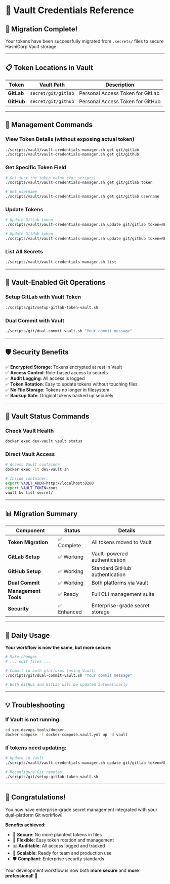 # 🔐 Vault Credentials Reference

## 🎉 **Migration Complete!**

Your tokens have been successfully migrated from `.secrets/` files to secure HashiCorp Vault storage.

---

## 📋 **Token Locations in Vault**

| Token | Vault Path | Description |
|-------|------------|-------------|
| **GitLab** | `secret/git/gitlab` | Personal Access Token for GitLab |
| **GitHub** | `secret/git/github` | Personal Access Token for GitHub |

---

## 🔧 **Management Commands**

### **View Token Details** (without exposing actual token)
```bash
./scripts/vault/vault-credentials-manager.sh get git/gitlab
./scripts/vault/vault-credentials-manager.sh get git/github
```

### **Get Specific Token Field**
```bash
# Get just the token value (for scripts)
./scripts/vault/vault-credentials-manager.sh get git/gitlab token

# Get username
./scripts/vault/vault-credentials-manager.sh get git/gitlab username
```

### **Update Tokens**
```bash
# Update GitLab token
./scripts/vault/vault-credentials-manager.sh update git/gitlab token=NEW_TOKEN_HERE

# Update GitHub token  
./scripts/vault/vault-credentials-manager.sh update git/github token=NEW_TOKEN_HERE
```

### **List All Secrets**
```bash
./scripts/vault/vault-credentials-manager.sh list
```

---

## 🚀 **Vault-Enabled Git Operations**

### **Setup GitLab with Vault Token**
```bash
./scripts/git/setup-gitlab-token-vault.sh
```

### **Dual Commit with Vault**
```bash
./scripts/git/dual-commit-vault.sh "Your commit message"
```

---

## 🛡️ **Security Benefits**

✅ **Encrypted Storage**: Tokens encrypted at rest in Vault  
✅ **Access Control**: Role-based access to secrets  
✅ **Audit Logging**: All access is logged  
✅ **Token Rotation**: Easy to update tokens without touching files  
✅ **No File Storage**: Tokens no longer in filesystem  
✅ **Backup Safe**: Original tokens backed up securely  

---

## 🔄 **Vault Status Commands**

### **Check Vault Health**
```bash
docker exec dev-vault vault status
```

### **Direct Vault Access**
```bash
# Access Vault container
docker exec -it dev-vault sh

# Inside container:
export VAULT_ADDR=http://localhost:8200
export VAULT_TOKEN=root
vault kv list secret/
```

---

## 📊 **Migration Summary**

| Component | Status | Details |
|-----------|---------|---------|
| **Token Migration** | ✅ Complete | All tokens moved to Vault |
| **GitLab Setup** | ✅ Working | Vault-powered authentication |
| **GitHub Setup** | ✅ Working | Standard GitHub authentication |
| **Dual Commit** | ✅ Working | Both platforms via Vault |
| **Management Tools** | ✅ Ready | Full CLI management suite |
| **Security** | ✅ Enhanced | Enterprise-grade secret storage |

---

## 🎯 **Daily Usage**

**Your workflow is now the same, but more secure:**

```bash
# Make changes
# ... edit files ...

# Commit to both platforms (using Vault)
./scripts/git/dual-commit-vault.sh "Your commit message"

# Both GitHub and GitLab will be updated automatically
```

---

## 💡 **Troubleshooting**

### **If Vault is not running:**
```bash
cd sec-devops-tools/docker
docker-compose -f docker-compose.vault.yml up -d vault
```

### **If tokens need updating:**
```bash
# Update in Vault
./scripts/vault/vault-credentials-manager.sh update git/gitlab token=NEW_TOKEN

# Reconfigure Git remotes
./scripts/git/setup-gitlab-token-vault.sh
```

---

## 🌟 **Congratulations!**

You now have enterprise-grade secret management integrated with your dual-platform Git workflow!

**Benefits achieved:**
- 🔐 **Secure**: No more plaintext tokens in files
- 🔄 **Flexible**: Easy token rotation and management  
- 📊 **Auditable**: All access logged and tracked
- 🚀 **Scalable**: Ready for team and production use
- 🛡️ **Compliant**: Enterprise security standards

Your development workflow is now both **more secure** and **more professional**! 🎉